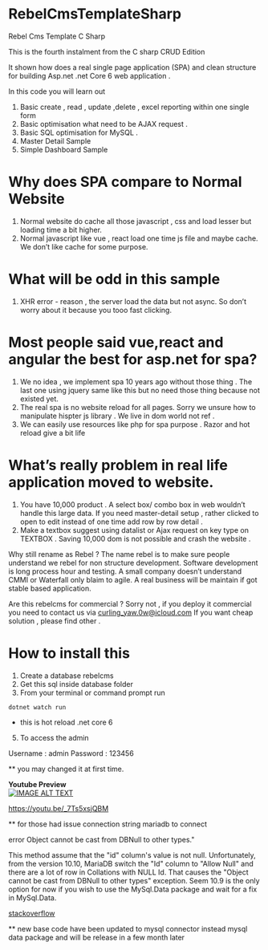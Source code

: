 # RebelCmsTemplateSharp
Rebel Cms Template C Sharp

This is the fourth  instalment from the C sharp CRUD Edition 

It shown how does a real single page application (SPA) and clean structure for building 
Asp.net .net Core 6 web application .

In this code you will learn out

1. Basic create , read , update ,delete , excel reporting within one single form 
2. Basic optimisation what need to be AJAX request  . 
3. Basic SQL optimisation for MySQL .
4. Master Detail Sample 
5. Simple Dashboard Sample

# Why does SPA compare to  Normal Website 

1. Normal website do cache all those javascript , css and load lesser but loading time a bit higher. 
2. Normal javascript like vue , react load one time js file and maybe cache. We don’t like cache for some purpose.

# What will be odd  in this sample 
 1. XHR error - reason , the server load the data but not async. So don’t worry about it  because you tooo fast clicking. 

# Most people said vue,react and angular the best for asp.net for spa?
1. We no idea , we implement spa 10 years ago  without those thing . The last one using jquery same like this but no need those thing because not existed yet. 
2. The real spa is no website reload for all pages. Sorry we unsure how to manipulate hispter js library . We live in dom world not ref .
3. We can easily use resources like php for spa purpose . Razor and hot reload give a bit life
# What’s really problem in real life application moved to website. 

1. You have  10,000 product . A select box/ combo box in web wouldn’t handle this large data. If you need master-detail setup , rather clicked to open  to edit instead of one time add row  by row detail .  
2. Make a textbox suggest using datalist  or Ajax request on key type on TEXTBOX . Saving 10,000 dom is not possible and crash the website . 

Why still rename as Rebel ?
The name rebel is to make sure people understand we rebel for non structure development. Software development is long process hour and testing. A small company doesn’t understand CMMI or Waterfall only blaim to agile. A real business will be maintain if got stable based application. 

Are this rebelcms for commercial ?
Sorry not , if you deploy it commercial you need to contact us via curling_yaw.0w@icloud.com
If you want cheap solution , please find other . 

# How to install this 

1. Create a database rebelcms
2. Get this sql inside database folder  
3. From your terminal or command prompt run

```
dotnet watch run
```
* this is hot reload .net core 6 

5. To access the admin 

Username : admin
Password : 123456

** you may changed it at first time. 

**Youtube Preview**  
[![IMAGE ALT TEXT](http://img.youtube.com/vi/_7Ts5xsjQBM/0.jpg)](http://www.youtube.com/watch?v=_7Ts5xsjQBM " Asp.net Core 6 Rebel CMS")

https://youtu.be/_7Ts5xsjQBM

** for those had issue connection string mariadb to connect 

error Object cannot be cast from DBNull to other types."

This method assume that the "id" column's value is not null. Unfortunately, from the version 10.10, MariaDB switch the "Id" column to "Allow Null" and there are a lot of row in Collations with NULL Id. That causes the "Object cannot be cast from DBNull to other types" exception.
Seem 10.9 is the only option for now if you wish to use the MySql.Data package and wait for a fix in MySql.Data.

[stackoverflow](https://stackoverflow.com/questions/74060289/mysqlconnection-open-system-invalidcastexception-object-cannot-be-cast-from-d)

** new base code have been updated to mysql connector instead mysql data package and will be release in a few month later
